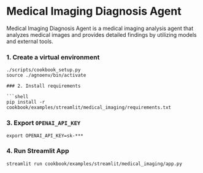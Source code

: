 # Medical Imaging Diagnosis Agent

Medical Imaging Diagnosis Agent is a medical imaging analysis agent that analyzes medical images and provides detailed findings by utilizing models and external tools.

### 1. Create a virtual environment

```shell
./scripts/cookbook_setup.py
source ./agnoenv/bin/activate

### 2. Install requirements

```shell
pip install -r cookbook/examples/streamlit/medical_imaging/requirements.txt
```

### 3. Export `OPENAI_API_KEY`

```shell
export OPENAI_API_KEY=sk-***
```

### 4. Run Streamlit App

```shell
streamlit run cookbook/examples/streamlit/medical_imaging/app.py
```
